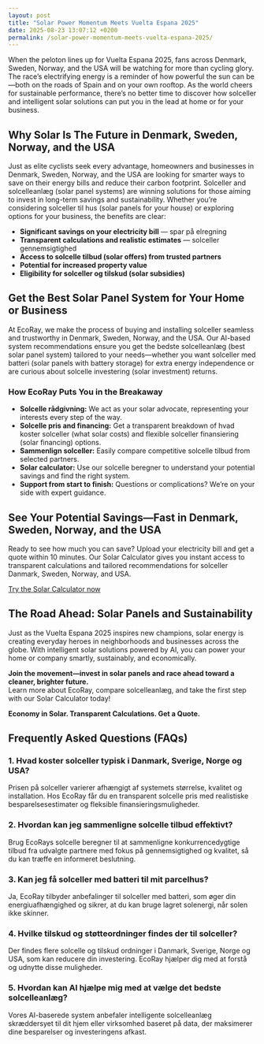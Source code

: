 ```yaml
---
layout: post
title: "Solar Power Momentum Meets Vuelta Espana 2025"
date: 2025-08-23 13:07:12 +0200
permalink: /solar-power-momentum-meets-vuelta-espana-2025/
---
```

When the peloton lines up for Vuelta Espana 2025, fans across Denmark, Sweden, Norway, and the USA will be watching for more than cycling glory. The race’s electrifying energy is a reminder of how powerful the sun can be—both on the roads of Spain and on your own rooftop. As the world cheers for sustainable performance, there’s no better time to discover how solceller and intelligent solar solutions can put you in the lead at home or for your business.

## Why Solar Is The Future in Denmark, Sweden, Norway, and the USA

Just as elite cyclists seek every advantage, homeowners and businesses in Denmark, Sweden, Norway, and the USA are looking for smarter ways to save on their energy bills and reduce their carbon footprint. Solceller and solcelleanlæg (solar panel systems) are winning solutions for those aiming to invest in long-term savings and sustainability. Whether you’re considering solceller til hus (solar panels for your house) or exploring options for your business, the benefits are clear:

- **Significant savings on your electricity bill** — spar på elregning  
- **Transparent calculations and realistic estimates** — solceller gennemsigtighed  
- **Access to solcelle tilbud (solar offers) from trusted partners**  
- **Potential for increased property value**  
- **Eligibility for solceller og tilskud (solar subsidies)**

## Get the Best Solar Panel System for Your Home or Business

At EcoRay, we make the process of buying and installing solceller seamless and trustworthy in Denmark, Sweden, Norway, and the USA. Our AI-based system recommendations ensure you get the bedste solcelleanlæg (best solar panel system) tailored to your needs—whether you want solceller med batteri (solar panels with battery storage) for extra energy independence or are curious about solcelle investering (solar investment) returns.

### How EcoRay Puts You in the Breakaway

- **Solcelle rådgivning:** We act as your solar advocate, representing your interests every step of the way.  
- **Solcelle pris and financing:** Get a transparent breakdown of hvad koster solceller (what solar costs) and flexible solceller finansiering (solar financing) options.  
- **Sammenlign solceller:** Easily compare competitive solcelle tilbud from selected partners.  
- **Solar calculator:** Use our solcelle beregner to understand your potential savings and find the right system.  
- **Support from start to finish:** Questions or complications? We’re on your side with expert guidance.

## See Your Potential Savings—Fast in Denmark, Sweden, Norway, and the USA

Ready to see how much you can save? Upload your electricity bill and get a quote within 10 minutes. Our Solar Calculator gives you instant access to transparent calculations and tailored recommendations for solceller Danmark, Sweden, Norway, and USA.

[Try the Solar Calculator now](https://ecoray.dk/en/calculator)

## The Road Ahead: Solar Panels and Sustainability

Just as the Vuelta Espana 2025 inspires new champions, solar energy is creating everyday heroes in neighborhoods and businesses across the globe. With intelligent solar solutions powered by AI, you can power your home or company smartly, sustainably, and economically.

**Join the movement—invest in solar panels and race ahead toward a cleaner, brighter future.**  
Learn more about EcoRay, compare solcelleanlæg, and take the first step with our Solar Calculator today!

**Economy in Solar. Transparent Calculations. Get a Quote.**

## Frequently Asked Questions (FAQs)

### 1. Hvad koster solceller typisk i Danmark, Sverige, Norge og USA?  
Prisen på solceller varierer afhængigt af systemets størrelse, kvalitet og installation. Hos EcoRay får du en transparent solcelle pris med realistiske besparelsesestimater og fleksible finansieringsmuligheder.

### 2. Hvordan kan jeg sammenligne solcelle tilbud effektivt?  
Brug EcoRays solcelle beregner til at sammenligne konkurrencedygtige tilbud fra udvalgte partnere med fokus på gennemsigtighed og kvalitet, så du kan træffe en informeret beslutning.

### 3. Kan jeg få solceller med batteri til mit parcelhus?  
Ja, EcoRay tilbyder anbefalinger til solceller med batteri, som øger din energiuafhængighed og sikrer, at du kan bruge lagret solenergi, når solen ikke skinner.

### 4. Hvilke tilskud og støtteordninger findes der til solceller?  
Der findes flere solcelle og tilskud ordninger i Danmark, Sverige, Norge og USA, som kan reducere din investering. EcoRay hjælper dig med at forstå og udnytte disse muligheder.

### 5. Hvordan kan AI hjælpe mig med at vælge det bedste solcelleanlæg?  
Vores AI-baserede system anbefaler intelligente solcelleanlæg skræddersyet til dit hjem eller virksomhed baseret på data, der maksimerer dine besparelser og investeringens afkast.

<script type="application/ld+json">
{
  "@context": "https://schema.org",
  "@type": "BlogPosting",
  "headline": "Solar Power Momentum Meets Vuelta Espana 2025",
  "description": "Explore how solceller and intelligent solar solutions are transforming energy savings for homeowners and businesses across Denmark, Sweden, Norway, and the USA.",
  "author": {
    "@type": "Person",
    "name": "EcoRay"
  },
  "publisher": {
    "@type": "Organization",
    "name": "EcoRay"
  },
  "mainEntityOfPage": {
    "@type": "WebPage",
    "@id": "https://ecoray.dk/en/blog/solar-power-momentum-vuelta-espana-2025"
  },
  "datePublished": "2024-06-01",
  "dateModified": "2024-06-01",
  "keywords": "solceller, solcelleanlæg, solceller til hus, solcelle pris, køb solceller, bedste solcelleanlæg, solcelle beregner, solceller med batteri, solceller finansiering, hvad koster solceller, solcelle tilbud, solceller og tilskud, solcelle investering, solceller parcelhus, spar på elregning, solcelle rådgivning, sammenlign solceller, solceller 2025, solceller Danmark, solceller gennemsigtighed, B2C, lead generation, solar, automation, AI Intelligence, AI, intelligent solar",
  "inLanguage": "en-US"
}
</script>

<script type="application/ld+json">
{
  "@context": "https://schema.org",
  "@type": "FAQPage",
  "mainEntity": [
    {
      "@type": "Question",
      "name": "Hvad koster solceller typisk i Danmark, Sverige, Norge og USA?",
      "acceptedAnswer": {
        "@type": "Answer",
        "text": "Prisen på solceller varierer afhængigt af systemets størrelse, kvalitet og installation. Hos EcoRay får du en transparent solcelle pris med realistiske besparelsesestimater og fleksible finansieringsmuligheder."
      }
    },
    {
      "@type": "Question",
      "name": "Hvordan kan jeg sammenligne solcelle tilbud effektivt?",
      "acceptedAnswer": {
        "@type": "Answer",
        "text": "Brug EcoRays solcelle beregner til at sammenligne konkurrencedygtige tilbud fra udvalgte partnere med fokus på gennemsigtighed og kvalitet, så du kan træffe en informeret beslutning."
      }
    },
    {
      "@type": "Question",
      "name": "Kan jeg få solceller med batteri til mit parcelhus?",
      "acceptedAnswer": {
        "@type": "Answer",
        "text": "Ja, EcoRay tilbyder anbefalinger til solceller med batteri, som øger din energiuafhængighed og sikrer, at du kan bruge lagret solenergi, når solen ikke skinner."
      }
    },
    {
      "@type": "Question",
      "name": "Hvilke tilskud og støtteordninger findes der til solceller?",
      "acceptedAnswer": {
        "@type": "Answer",
        "text": "Der findes flere solcelle og tilskud ordninger i Danmark, Sverige, Norge og USA, som kan reducere din investering. EcoRay hjælper dig med at forstå og udnytte disse muligheder."
      }
    },
    {
      "@type": "Question",
      "name": "Hvordan kan AI hjælpe mig med at vælge det bedste solcelleanlæg?",
      "acceptedAnswer": {
        "@type": "Answer",
        "text": "Vores AI-baserede system anbefaler intelligente solcelleanlæg skræddersyet til dit hjem eller virksomhed baseret på data, der maksimerer dine besparelser og investeringens afkast."
      }
    }
  ]
}
</script>
